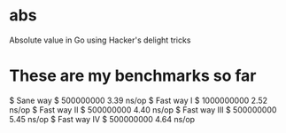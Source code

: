 abs
===

Absolute value in Go using Hacker's delight tricks


These are my benchmarks so far
==============================
$ Sane way
$ 500000000	         3.39 ns/op
$ Fast way I
$ 1000000000	         2.52 ns/op
$ Fast way II
$ 500000000	         4.40 ns/op
$ Fast way III
$ 500000000	         5.45 ns/op
$ Fast way IV
$ 500000000	         4.64 ns/op
